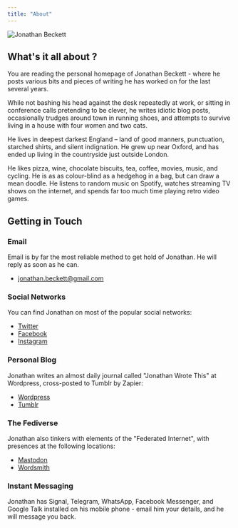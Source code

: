 ```yaml
---
title: "About"
---
```


![Jonathan Beckett](/images/jonbeckett_newsprint.jpg)

## What's it all about ?

You are reading the personal homepage of Jonathan Beckett - where he posts various bits and pieces of writing he has worked on for the last several years.

While not bashing his head against the desk repeatedly at work, or sitting in conference calls pretending to be clever, he writes idiotic blog posts, occasionally trudges around town in running shoes, and attempts to survive living in a house with four women and two cats.

He lives in deepest darkest England – land of good manners, punctuation, starched shirts, and silent indignation. He grew up near Oxford, and has ended up living in the countryside just outside London.

He likes pizza, wine, chocolate biscuits, tea, coffee, movies, music, and cycling. He is as as colour-blind as a hedgehog in a bag, but can draw a mean doodle. He listens to random music on Spotify, watches streaming TV shows on the internet, and spends far too much time playing retro video games.

## Getting in Touch

### Email

Email is by far the most reliable method to get hold of Jonathan. He will reply as soon as he can.

- [jonathan.beckett@gmail.com](mailto:jonathan.beckett@gmail.com)

### Social Networks

You can find Jonathan on most of the popular social networks:

- [Twitter](https://twitter.com/jonbeckett)
- [Facebook](https://facebook.com/jonbeckett)
- [Instagram](https://instagram.com/jonbeckett)

### Personal Blog

Jonathan writes an almost daily journal called "Jonathan Wrote This" at Wordpress, cross-posted to Tumblr by Zapier:

- [Wordpress](https://jonathanwrotethis.wordpress.com)
- [Tumblr](https://jonathanwrotethis.tumblr.com)

### The Fediverse

Jonathan also tinkers with elements of the "Federated Internet", with presences at the following locations:

- [Mastodon](https://mastodon.online/@jonbeckett)
- [Wordsmith](https://wordsmith.social/jonbeckett)

### Instant Messaging

Jonathan has Signal, Telegram, WhatsApp, Facebook Messenger, and Google Talk installed on his mobile phone - email him your details, and he will message you back.